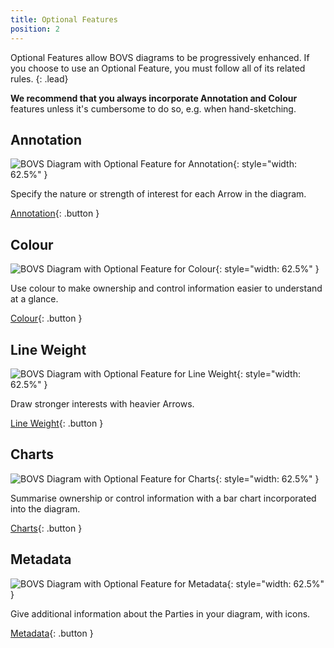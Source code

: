 ```yaml
---
title: Optional Features
position: 2
---
```


Optional Features allow BOVS diagrams to be progressively enhanced. If you choose to use an Optional Feature, you must follow all of its related rules.
{: .lead}

**We recommend that you always incorporate Annotation and Colour** features unless it's cumbersome to do so, e.g. when hand-sketching.


## Annotation

![BOVS Diagram with Optional Feature for Annotation](/visualisation/diagrams/bovs-optional-annotation.png){: style="width: 62.5%" }

Specify the nature or strength of interest for each Arrow in the diagram.

[Annotation](/visualisation/optional/annotation){: .button }


## Colour

![BOVS Diagram with Optional Feature for Colour](/visualisation/diagrams/bovs-optional-colour.png){: style="width: 62.5%" }

Use colour to make ownership and control information easier to understand at a glance.

[Colour](/visualisation/optional/colour){: .button }


## Line Weight

![BOVS Diagram with Optional Feature for Line Weight](/visualisation/diagrams/bovs-optional-weight.png){: style="width: 62.5%" }

Draw stronger interests with heavier Arrows.

[Line Weight](/visualisation/optional/weight){: .button }


## Charts

![BOVS Diagram with Optional Feature for Charts](/visualisation/diagrams/bovs-optional-charts.png){: style="width: 62.5%" }

Summarise ownership or control information with a bar chart incorporated into the diagram.

[Charts](/visualisation/optional/charts){: .button }


## Metadata

![BOVS Diagram with Optional Feature for Metadata](/visualisation/diagrams/bovs-optional-metadata.png){: style="width: 62.5%" }

Give additional information about the Parties in your diagram, with icons.

[Metadata](/visualisation/optional/metadata){: .button }